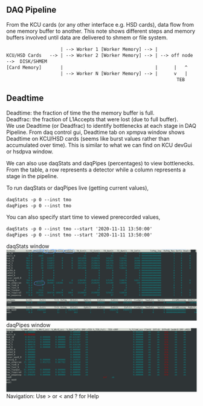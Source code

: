 ## DAQ Pipeline 
From the KCU cards (or any other interface e.g. HSD cards), data flow from one memory buffer to another. 
This note shows different steps and memory buffers involved until data are delivered to shmem or file system.
```
                    | --> Worker 1 [Worker Memory] --> |
KCU/HSD Cards   --> | --> Worker 2 [Worker Memory] --> | --> off node -->  DISK/SHMEM  
[Card Memory]       |                                  |      |   ^  
                    | --> Worker N [Worker Memory] --> |      v   |  
                                                               TEB
```
## Deadtime
Deadtime: the fraction of time the the memory buffer is full.  
Deadfrac: the fraction of L1Accepts that were lost (due to full buffer).  
We use Deadtime (or Deadfrac) to identify bottlenecks at each stage in DAQ Pipeline. From daq control gui, Deadtime tab on xpmpva window shows Deadtime on KCU/HSD cards (seems like burst values rather than accumulated over time). This is similar to what we can find on KCU devGui or hsdpva window.  

We can also use daqStats and daqPipes (percentages) to view bottlenecks. From the table, a row represents a detector while a column represents a stage in the pipeline. 

To run daqStats or daqPipes live (getting current values),
```
daqStats -p 0 --inst tmo
daqPipes -p 0 --inst tmo 
```
You can also specify start time to viewed prerecorded values,
```
daqStats -p 0 --inst tmo --start '2020-11-11 13:50:00'
daqPipes -p 0 --inst tmo --start '2020-11-11 13:50:00'
```

daqStats window
![daqStats](/psdaq/images/daqstats.png)
daqPipes window
![daqPipes](/psdaq/images/daqpipes.png)
Navigation: Use > or < and ? for Help




                                                             
